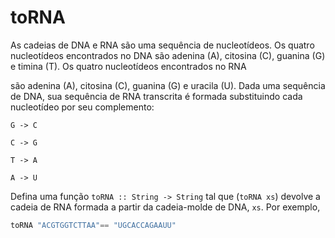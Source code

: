 # toRNA

As cadeias de DNA e RNA são uma sequência de nucleotı́deos. Os quatro nucleotı́deos encontrados no DNA são adenina (A), citosina (C), guanina (G) e timina (T). Os quatro nucleotı́deos encontrados no RNA

são adenina (A), citosina (C), guanina (G) e uracila (U). Dada uma sequência de DNA, sua sequência de RNA transcrita é formada substituindo cada nucleotı́deo por seu complemento:

```
G -> C

C -> G

T -> A

A -> U
```

Defina uma função `toRNA :: String -> String` tal que (`toRNA xs`) devolve a cadeia de RNA formada a partir da cadeia-molde de DNA, `xs`. Por exemplo,


```hs
toRNA "ACGTGGTCTTAA"== "UGCACCAGAAUU"
```